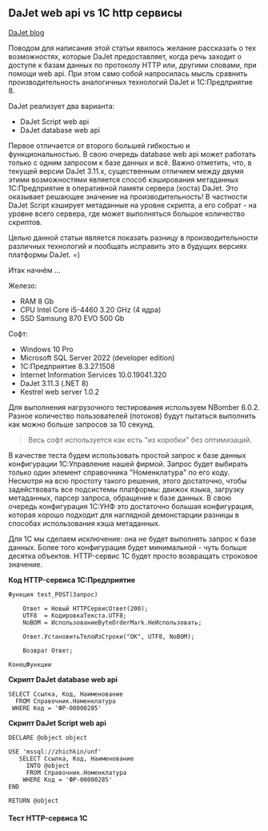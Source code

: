 ## DaJet web api vs 1С http сервисы

[DaJet blog](https://github.com/zhichkin/dajet/tree/main/doc/blog/README.md)

Поводом для написания этой статьи явилось желание рассказать о тех возможностях, которые DaJet предоставляет, когда речь заходит о доступе к базам данных по протоколу HTTP или, другими словами, при помощи web api. При этом само собой напросилась мысль сравнить производительность аналогичных технологий DaJet и 1С:Предприятие 8.

DaJet реализует два варианта:
- DaJet Script web api
- DaJet database web api

Первое отличается от второго большей гибкостью и функциональностью. В свою очередь database web api может работать только с одним запросом к базе данных и всё. Важно отметить, что, в текущей версии DaJet 3.11.x, существенным отличием между двумя этими возможностями является способ кэширования метаданных 1С:Предприятие в оперативной памяти сервера (хоста) DaJet. Это оказывает решающее значение на производительность! В частности DaJet Script кэширует метаданные на уровне скрипта, а его собрат - на уровне всего сервера, где может выполняться большое количество скриптов.

Целью данной статьи является показать разницу в производительности различных технологий и пообщать исправить это в будущих версиях платформы DaJet. =)

Итак начнём ...

Железо:
- RAM 8 Gb
- CPU Intel Core i5-4460 3.20 GHz (4 ядра)
- SSD Samsung 870 EVO 500 Gb

Софт:
- Windows 10 Pro
- Microsoft SQL Server 2022 (developer edition)
- 1С:Предприятие 8.3.27.1508
- Internet Information Services 10.0.19041.320
- DaJet 3.11.3 (.NET 8)
- Kestrel web server 1.0.2

Для выполнения нагрузочного тестирования используем NBomber 6.0.2. Разное количество пользователей (потоков) будут пытаться выполнить как можно больше запросов за 10 секунд.

> Весь софт используется как есть "из коробки" без оптимизаций.

В качестве теста будем использовать простой запрос к базе данных конфигурации 1С:Управление нашей фирмой. Запрос будет выбирать только один элемент справочника "Номенклатура" по его коду. Несмотря на всю простоту такого решения, этого достаточно, чтобы задействовать все подсистемы платформы: движок языка, загрузку метаданных, парсер запроса, обращение к базе данных. В свою очередь конфигурация 1С:УНФ это достаточно большая конфигурация, которая хорошо подходит для наглядной демонстарции разницы в способах использования кэша метаданных.

Для 1С мы сделаем исключение: она не будет выполнять запрос к базе данных. Более того конфигурация будет минимальной - чуть больше десятка объектов. HTTP-сервис 1С будет просто возвращать строковое значение.

**Код HTTP-сервиса 1С:Предприятие**
```
Функция test_POST(Запрос)
	
	Ответ = Новый HTTPСервисОтвет(200);
	UTF8  = КодировкаТекста.UTF8;
	NoBOM = ИспользованиеByteOrderMark.НеИспользовать;
	
	Ответ.УстановитьТелоИзСтроки("OK", UTF8, NoBOM);
	
	Возврат Ответ;
	
КонецФункции
```

**Скрипт DaJet database web api**
```
SELECT Ссылка, Код, Наименование
  FROM Справочник.Номенклатура
 WHERE Код = 'ФР-00000285'
```

**Скрипт DaJet Script web api**
```
DECLARE @object object

USE 'mssql://zhichkin/unf'
   SELECT Ссылка, Код, Наименование
     INTO @object
     FROM Справочник.Номенклатура
    WHERE Код = 'ФР-00000285'
END

RETURN @object
```

#### Тест HTTP-сервиса 1С

